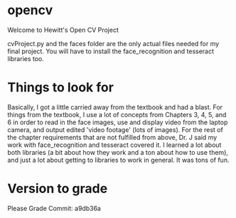 # opencv

Welcome to Hewitt's Open CV Project

cvProject.py and the faces folder are the only actual files needed for my final project. You will have to install the face_recognition and tesseract libraries too.

# Things to look for

Basically, I got a little carried away from the textbook and had a blast. For things from the textbook, I use a lot of concepts from Chapters 3, 4, 5, and 6 in order to read in the face images, use and display video from the laptop camera, and output edited 'video footage' (lots of images). For the rest of the chapter requirements that are not fulfilled from above, Dr. J said my work with face_recognition and tesseract covered it. I learned a lot about both libraries (a bit about how they work and a ton about how to use them), and just a lot about getting to libraries to work in general. It was tons of fun.

# Version to grade
Please Grade Commit: a9db36a
